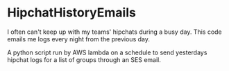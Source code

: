 # HipchatHistoryEmails

I often can't keep up with my teams' hipchats during a busy day.  This code emails me logs every night from the previous day.

A python script run by AWS lambda on a schedule to send yesterdays hipchat logs for a list of groups through an SES email.
